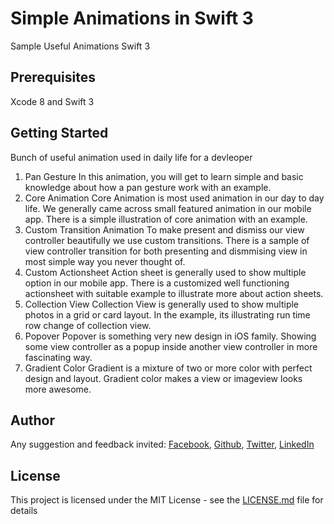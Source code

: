 # Simple Animations in Swift 3
Sample Useful Animations Swift 3

## Prerequisites

Xcode 8 and Swift 3


## Getting Started

Bunch of useful animation used in daily life for a devleoper
1. Pan Gesture
In this animation, you will get to learn simple and basic knowledge about how a pan gesture work with an example.
2. Core Animation
Core Animation is most used animation in our day to day life. We generally came across small featured animation in our mobile app. There is a simple illustration of core animation with an example.
3. Custom Transition Animation
To make present and dismiss our view controller beautifully we use custom transitions. There is a sample of view controller transition for both presenting and dismmising view in most simple way you never thought of.
4. Custom Actionsheet
Action sheet is generally used to show multiple option in our mobile app. There is a customized well functioning actionsheet with suitable example to illustrate more about action sheets.
5. Collection View
Collection View is generally used to show multiple photos in a grid or card layout. In the example, its illustrating run time row change of collection view.
6. Popover
Popover is something very new design in iOS family. Showing some view controller as a popup inside another view controller in more fascinating way.
7. Gradient
Color Gradient is a mixture of two or more color with perfect design and layout. Gradient color makes a view or imageview looks more awesome.

## Author

Any suggestion and feedback invited:
[Facebook](https://www.facebook.com/dsrijan),
[Github](https://www.github.com/dsrijan),
[Twitter](https://www.twitter.com/asksrijan),
[LinkedIn](https://www.linkedin.com/in/srijan12345/)

## License

This project is licensed under the MIT License - see the [LICENSE.md](LICENSE) file for details

